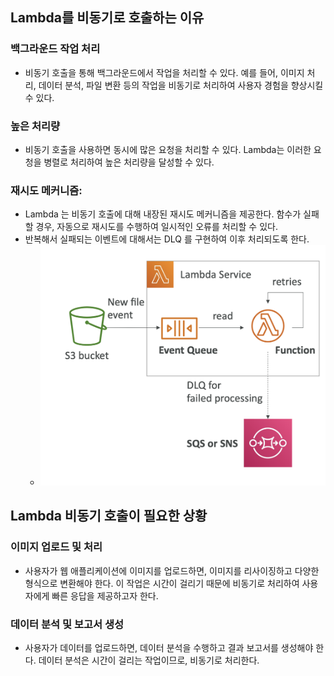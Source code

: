 ## Lambda를 비동기로 호출하는 이유


### 백그라운드 작업 처리

- 비동기 호출을 통해 백그라운드에서 작업을 처리할 수 있다. 예를 들어, 이미지 처리, 데이터 분석, 파일 변환 등의 작업을 비동기로 처리하여 사용자 경험을 향상시킬 수 있다.

### 높은 처리량

- 비동기 호출을 사용하면 동시에 많은 요청을 처리할 수 있다. Lambda는 이러한 요청을 병렬로 처리하여 높은 처리량을 달성할 수 있다.

### 재시도 메커니즘:

- Lambda 는 비동기 호출에 대해 내장된 재시도 메커니즘을 제공한다. 함수가 실패할 경우, 자동으로 재시도를 수행하여 일시적인 오류를 처리할 수 있다.
- 반복해서 실패되는 이벤트에 대해서는 DLQ 를 구현하여 이후 처리되도록 한다.
  - ![](images/lambda_acync.png)

## Lambda 비동기 호출이 필요한 상황

### 이미지 업로드 및 처리
- 사용자가 웹 애플리케이션에 이미지를 업로드하면, 이미지를 리사이징하고 다양한 형식으로 변환해야 한다. 이 작업은 시간이 걸리기 때문에 비동기로 처리하여 사용자에게 빠른 응답을 제공하고자 한다.

### 데이터 분석 및 보고서 생성
- 사용자가 데이터를 업로드하면, 데이터 분석을 수행하고 결과 보고서를 생성해야 한다. 데이터 분석은 시간이 걸리는 작업이므로, 비동기로 처리한다.